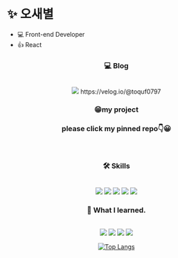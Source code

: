 
# ✨ 오새별
- 💻 Front-end Developer
- 👍 React
<div align="center">

 
<p align="center">

 <h3 align="center"><b>💻 Blog</b></h3>
 <br/>
 <img src="https://img.shields.io/badge/-velog-11B484?style=flat-square&logo=Vimeo&logoColor=white"/> 
 https://velog.io/@toquf0797
 <br/></p>
 
 <h3>😁my project<h3/>
 please click my pinned repo👇😀
 
<br/></p>

 <p align="center">
 <h3 align="center"><b>🛠 Skills</b></h3>
  
 <br/>
 <div>
  <img src="https://img.shields.io/badge/-React-61DAFB?style=flat-square&logo=React&logoColor=white"/>
  <img src="https://img.shields.io/badge/-JavaScript-F7DF1E?style=flat-square&logo=JavaScript&logoColor=white"/>
<img src="https://img.shields.io/badge/-Html-E34F26?style=flat-square&logo=HTML5&logoColor=white"/>
<img src="https://img.shields.io/badge/-CSS-1572B6?style=flat-square&logo=CSS3&logoColor=white"/>

 <img src="https://img.shields.io/badge/-android-3DDC84?style=flat-square&logo=Android&logoColor=white"/>
</br></p>
</div>
<p align="center">
 <h3 align="center"><b>🌱 What I learned.</b></h3>
 
 <br/>
  <img src="https://img.shields.io/badge/-C-A8B9CC?style=flat-square&logo=C&logoColor=white"/>
   <img src="https://img.shields.io/badge/-python-3776AB?style=flat-square&logo=Python&logoColor=white"/>
    <img src="https://img.shields.io/badge/-MySQL-4479A1?style=flat-square&logo=MySQL&logoColor=white"/>
  <img src="https://img.shields.io/badge/-Java-007396?style=flat-square&logo=Java&logoColor=white"/>
   
</p>




[![Top Langs](https://github-readme-stats.vercel.app/api/top-langs/?username=Sae-byeol&layout=compact)](https://github.com/Sae-byeol/github-readme-stats)
</div>



